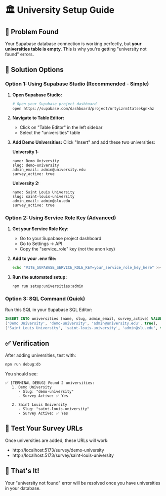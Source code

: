 # 🏛️ University Setup Guide

## 🎯 Problem Found
Your Supabase database connection is working perfectly, but **your universities table is empty**. This is why you're getting "university not found" errors.

## 🔧 Solution Options

### Option 1: Using Supabase Studio (Recommended - Simple)

1. **Open Supabase Studio:**
   ```bash
   # Open your Supabase project dashboard
   open https://supabase.com/dashboard/project/nrtyizrmttatsekgnkhz
   ```

2. **Navigate to Table Editor:**
   - Click on "Table Editor" in the left sidebar
   - Select the "universities" table

3. **Add Demo Universities:**
   Click "Insert" and add these two universities:

   **University 1:**
   ```
   name: Demo University
   slug: demo-university
   admin_email: admin@university.edu
   survey_active: true
   ```

   **University 2:**
   ```
   name: Saint Louis University
   slug: saint-louis-university
   admin_email: admin@slu.edu
   survey_active: true
   ```

### Option 2: Using Service Role Key (Advanced)

1. **Get your Service Role Key:**
   - Go to your Supabase project dashboard
   - Go to Settings → API
   - Copy the "service_role" key (not the anon key)

2. **Add to your .env file:**
   ```bash
   echo "VITE_SUPABASE_SERVICE_ROLE_KEY=your_service_role_key_here" >> .env
   ```

3. **Run the automated setup:**
   ```bash
   npm run setup:universities:admin
   ```

### Option 3: SQL Command (Quick)

Run this SQL in your Supabase SQL Editor:

```sql
INSERT INTO universities (name, slug, admin_email, survey_active) VALUES
('Demo University', 'demo-university', 'admin@university.edu', true),
('Saint Louis University', 'saint-louis-university', 'admin@slu.edu', true);
```

## ✅ Verification

After adding universities, test with:
```bash
npm run debug:db
```

You should see:
```
✅ [TERMINAL DEBUG] Found 2 universities:
   1. Demo University
      - Slug: "demo-university"
      - Survey Active: ✅ Yes
   
   2. Saint Louis University  
      - Slug: "saint-louis-university"
      - Survey Active: ✅ Yes
```

## 🚀 Test Your Survey URLs

Once universities are added, these URLs will work:
- http://localhost:5173/survey/demo-university
- http://localhost:5173/survey/saint-louis-university

## 🎉 That's It!

Your "university not found" error will be resolved once you have universities in your database.
